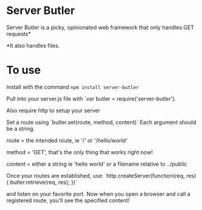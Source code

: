 # Server Butler

Server Butler is a picky, opinionated web framework that only handles GET requests*
<p>*It also handles files.


# To use

Install with the command `npm install server-butler`
<p> Pull into your server.js file with `var butler = require('server-butler').
<p> Also require http to setup your server
<p> Set a route using `butler.set(route, method, content)` Each argument should be a string.
<p> route = the intended route, ie '/' or '/hello/world'
<p> method = 'GET', that's the only thing that works right now!
<p> content = either a string ie 'hello world' or a filename relative to ../public
<p>
<p> Once your routes are established, use:
 `http.createServer(function(req, res) { 
    butler.retrieve(req, res);
})`
<p> and listen on your favorite port.  Now when you open a browser and call a registered route, you'll see the specified content!

